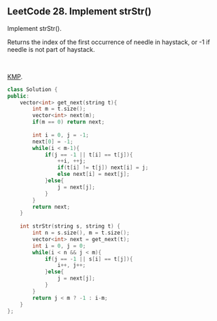 ## LeetCode 28. Implement strStr()

Implement strStr().

Returns the index of the first occurrence of needle in haystack, or -1 if needle is not part of haystack.

<br>

[KMP](http://blog.lszero.com/algorithm/kmp.html).

```cpp
class Solution {
public:
    vector<int> get_next(string t){
        int m = t.size();
        vector<int> next(m);
        if(m == 0) return next;
        
        int i = 0, j = -1;
        next[0] = -1;
        while(i < m-1){
            if(j == -1 || t[i] == t[j]){
                ++i, ++j;
                if(t[i] != t[j]) next[i] = j;
                else next[i] = next[j];
            }else{
                j = next[j];
            }
        }
        return next;
    }
    
    int strStr(string s, string t) {
        int n = s.size(), m = t.size();
        vector<int> next = get_next(t);
        int i = 0, j = 0;
        while(i < n && j < m){
            if(j == -1 || s[i] == t[j]){
                i++, j++;
            }else{
                j = next[j];
            }
        }
        return j < m ? -1 : i-m;
    }
};
```

